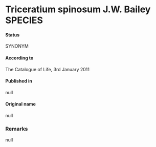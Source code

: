 Triceratium spinosum J.W. Bailey SPECIES
=======

#### Status
SYNONYM

#### According to
The Catalogue of Life, 3rd January 2011

#### Published in
null

#### Original name
null

### Remarks
null
